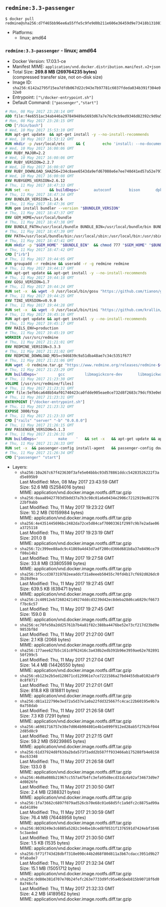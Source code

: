 ## `redmine:3.3-passenger`

```console
$ docker pull redmine@sha256:d7f465bb96ee6a55ffe5c9fe9d0b211e606e36459d9e73418b13108107792663
```

-	Platforms:
	-	linux; amd64

### `redmine:3.3-passenger` - linux; amd64

-	Docker Version: 17.03.1-ce
-	Manifest MIME: `application/vnd.docker.distribution.manifest.v2+json`
-	Total Size: **269.8 MB (269764235 bytes)**  
	(compressed transfer size, not on-disk size)
-	Image ID: `sha256:6142a2795f15ea7dfdb067d22c943e7b97781c6037fdeda034b391f304e032e0`
-	Entrypoint: `["\/docker-entrypoint.sh"]`
-	Default Command: `["passenger","start"]`

```dockerfile
# Mon, 08 May 2017 23:28:14 GMT
ADD file:f4e6551ac34ab446a297849489a5693d67a7e76c9cb9ed9346d82392c9d9a5fe in / 
# Mon, 08 May 2017 23:28:15 GMT
CMD ["/bin/bash"]
# Wed, 10 May 2017 15:53:10 GMT
RUN apt-get update 	&& apt-get install -y --no-install-recommends 		bzip2 		ca-certificates 		libffi-dev 		libgdbm3 		libssl-dev 		libyaml-dev 		procps 		zlib1g-dev 	&& rm -rf /var/lib/apt/lists/*
# Wed, 10 May 2017 15:53:12 GMT
RUN mkdir -p /usr/local/etc 	&& { 		echo 'install: --no-document'; 		echo 'update: --no-document'; 	} >> /usr/local/etc/gemrc
# Wed, 10 May 2017 16:00:06 GMT
ENV RUBY_MAJOR=2.2
# Wed, 10 May 2017 16:00:06 GMT
ENV RUBY_VERSION=2.2.7
# Wed, 10 May 2017 16:00:07 GMT
ENV RUBY_DOWNLOAD_SHA256=234c8aee6543da9efd67008e6e7ee740d41ed57a52e797f65043c3b5ec3bcb53
# Wed, 10 May 2017 16:00:08 GMT
ENV RUBYGEMS_VERSION=2.6.12
# Thu, 11 May 2017 18:47:33 GMT
RUN set -ex 		&& buildDeps=' 		autoconf 		bison 		dpkg-dev 		gcc 		libbz2-dev 		libgdbm-dev 		libglib2.0-dev 		libncurses-dev 		libreadline-dev 		libxml2-dev 		libxslt-dev 		make 		ruby 		wget 		xz-utils 	' 	&& apt-get update 	&& apt-get install -y --no-install-recommends $buildDeps 	&& rm -rf /var/lib/apt/lists/* 		&& wget -O ruby.tar.xz "https://cache.ruby-lang.org/pub/ruby/${RUBY_MAJOR%-rc}/ruby-$RUBY_VERSION.tar.xz" 	&& echo "$RUBY_DOWNLOAD_SHA256 *ruby.tar.xz" | sha256sum -c - 		&& mkdir -p /usr/src/ruby 	&& tar -xJf ruby.tar.xz -C /usr/src/ruby --strip-components=1 	&& rm ruby.tar.xz 		&& cd /usr/src/ruby 		&& { 		echo '#define ENABLE_PATH_CHECK 0'; 		echo; 		cat file.c; 	} > file.c.new 	&& mv file.c.new file.c 		&& autoconf 	&& gnuArch="$(dpkg-architecture --query DEB_BUILD_GNU_TYPE)" 	&& ./configure 		--build="$gnuArch" 		--disable-install-doc 		--enable-shared 	&& make -j "$(nproc)" 	&& make install 		&& apt-get purge -y --auto-remove $buildDeps 	&& cd / 	&& rm -r /usr/src/ruby 		&& gem update --system "$RUBYGEMS_VERSION"
# Thu, 11 May 2017 18:47:34 GMT
ENV BUNDLER_VERSION=1.14.6
# Thu, 11 May 2017 18:47:36 GMT
RUN gem install bundler --version "$BUNDLER_VERSION"
# Thu, 11 May 2017 18:47:37 GMT
ENV GEM_HOME=/usr/local/bundle
# Thu, 11 May 2017 18:47:38 GMT
ENV BUNDLE_PATH=/usr/local/bundle BUNDLE_BIN=/usr/local/bundle/bin BUNDLE_SILENCE_ROOT_WARNING=1 BUNDLE_APP_CONFIG=/usr/local/bundle
# Thu, 11 May 2017 18:47:39 GMT
ENV PATH=/usr/local/bundle/bin:/usr/local/sbin:/usr/local/bin:/usr/sbin:/usr/bin:/sbin:/bin
# Thu, 11 May 2017 18:47:41 GMT
RUN mkdir -p "$GEM_HOME" "$BUNDLE_BIN" 	&& chmod 777 "$GEM_HOME" "$BUNDLE_BIN"
# Thu, 11 May 2017 18:47:42 GMT
CMD ["irb"]
# Thu, 11 May 2017 19:44:05 GMT
RUN groupadd -r redmine && useradd -r -g redmine redmine
# Thu, 11 May 2017 19:44:17 GMT
RUN apt-get update && apt-get install -y --no-install-recommends 		ca-certificates 		wget 	&& rm -rf /var/lib/apt/lists/*
# Thu, 11 May 2017 19:44:18 GMT
ENV GOSU_VERSION=1.7
# Thu, 11 May 2017 19:44:24 GMT
RUN set -x 	&& wget -O /usr/local/bin/gosu "https://github.com/tianon/gosu/releases/download/$GOSU_VERSION/gosu-$(dpkg --print-architecture)" 	&& wget -O /usr/local/bin/gosu.asc "https://github.com/tianon/gosu/releases/download/$GOSU_VERSION/gosu-$(dpkg --print-architecture).asc" 	&& export GNUPGHOME="$(mktemp -d)" 	&& gpg --keyserver ha.pool.sks-keyservers.net --recv-keys B42F6819007F00F88E364FD4036A9C25BF357DD4 	&& gpg --batch --verify /usr/local/bin/gosu.asc /usr/local/bin/gosu 	&& rm -r "$GNUPGHOME" /usr/local/bin/gosu.asc 	&& chmod +x /usr/local/bin/gosu 	&& gosu nobody true
# Thu, 11 May 2017 19:44:25 GMT
ENV TINI_VERSION=v0.9.0
# Thu, 11 May 2017 19:44:28 GMT
RUN set -x 	&& wget -O /usr/local/bin/tini "https://github.com/krallin/tini/releases/download/$TINI_VERSION/tini" 	&& wget -O /usr/local/bin/tini.asc "https://github.com/krallin/tini/releases/download/$TINI_VERSION/tini.asc" 	&& export GNUPGHOME="$(mktemp -d)" 	&& gpg --keyserver ha.pool.sks-keyservers.net --recv-keys 6380DC428747F6C393FEACA59A84159D7001A4E5 	&& gpg --batch --verify /usr/local/bin/tini.asc /usr/local/bin/tini 	&& rm -r "$GNUPGHOME" /usr/local/bin/tini.asc 	&& chmod +x /usr/local/bin/tini 	&& tini -h
# Thu, 11 May 2017 19:45:16 GMT
RUN apt-get update && apt-get install -y --no-install-recommends 		imagemagick 		libmysqlclient18 		libpq5 		libsqlite3-0 				bzr 		git 		mercurial 		openssh-client 		subversion 	&& rm -rf /var/lib/apt/lists/*
# Thu, 11 May 2017 19:45:17 GMT
ENV RAILS_ENV=production
# Thu, 11 May 2017 19:45:19 GMT
WORKDIR /usr/src/redmine
# Thu, 11 May 2017 21:21:01 GMT
ENV REDMINE_VERSION=3.3.3
# Thu, 11 May 2017 21:21:02 GMT
ENV REDMINE_DOWNLOAD_MD5=c946839c9a51dba48ae7c34c5351f677
# Thu, 11 May 2017 21:21:06 GMT
RUN wget -O redmine.tar.gz "https://www.redmine.org/releases/redmine-${REDMINE_VERSION}.tar.gz" 	&& echo "$REDMINE_DOWNLOAD_MD5 redmine.tar.gz" | md5sum -c - 	&& tar -xvf redmine.tar.gz --strip-components=1 	&& rm redmine.tar.gz files/delete.me log/delete.me 	&& mkdir -p tmp/pdf public/plugin_assets 	&& chown -R redmine:redmine ./
# Thu, 11 May 2017 21:23:29 GMT
RUN buildDeps=' 		gcc 		libmagickcore-dev 		libmagickwand-dev 		libmysqlclient-dev 		libpq-dev 		libsqlite3-dev 		make 		patch 	' 	&& set -ex 	&& apt-get update && apt-get install -y $buildDeps --no-install-recommends 	&& rm -rf /var/lib/apt/lists/* 	&& bundle install --without development test 	&& for adapter in mysql2 postgresql sqlite3; do 		echo "$RAILS_ENV:" > ./config/database.yml; 		echo "  adapter: $adapter" >> ./config/database.yml; 		bundle install --without development test; 	done 	&& rm ./config/database.yml 	&& apt-get purge -y --auto-remove $buildDeps
# Thu, 11 May 2017 21:23:30 GMT
VOLUME [/usr/src/redmine/files]
# Thu, 11 May 2017 21:23:31 GMT
COPY file:5efb6ca648b54af01740423ca0fdde905eae0ce732d8f2683c79dcf93e0e86c5 in / 
# Thu, 11 May 2017 21:23:31 GMT
ENTRYPOINT ["/docker-entrypoint.sh"]
# Thu, 11 May 2017 21:23:32 GMT
EXPOSE 3000/tcp
# Thu, 11 May 2017 21:23:33 GMT
CMD ["rails" "server" "-b" "0.0.0.0"]
# Thu, 11 May 2017 21:26:15 GMT
ENV PASSENGER_VERSION=5.1.3
# Thu, 11 May 2017 21:26:31 GMT
RUN buildDeps=' 		make 	' 	&& set -x 	&& apt-get update && apt-get install -y --no-install-recommends $buildDeps && rm -rf /var/lib/apt/lists/* 	&& gem install passenger --version "$PASSENGER_VERSION" 	&& apt-get purge -y --auto-remove $buildDeps
# Thu, 11 May 2017 21:26:33 GMT
RUN set -x 	&& passenger-config install-agent 	&& passenger-config download-nginx-engine
# Thu, 11 May 2017 21:26:34 GMT
CMD ["passenger" "start"]
```

-	Layers:
	-	`sha256:10a267c67f423630f3afe5e04bbbc93d578861ddcc54283526222f3ad5e895b9`  
		Last Modified: Mon, 08 May 2017 23:43:59 GMT  
		Size: 52.6 MB (52584016 bytes)  
		MIME: application/vnd.docker.image.rootfs.diff.tar.gzip
	-	`sha256:0aaa89427703d5bdd37a7b3c98c01a6e0434e2906c7212919ed6277622bf9abb`  
		Last Modified: Thu, 11 May 2017 19:23:22 GMT  
		Size: 10.2 MB (10159984 bytes)  
		MIME: application/vnd.docker.image.rootfs.diff.tar.gzip
	-	`sha256:4e4351445696bc2482da72ce5d84caf70003361f2997c9b7e2adae06a3725118`  
		Last Modified: Thu, 11 May 2017 19:23:19 GMT  
		Size: 201.0 B  
		MIME: application/vnd.docker.image.rootfs.diff.tar.gzip
	-	`sha256:72c399ee88adc9c41869a4d43d7adf200cd366d681b8a37e8496ce79f80a14b2`  
		Last Modified: Thu, 11 May 2017 19:27:58 GMT  
		Size: 33.8 MB (33805598 bytes)  
		MIME: application/vnd.docker.image.rootfs.diff.tar.gzip
	-	`sha256:3f5ccd387319782eeaddcf31a8eeeb50455c70fd4b17cf692d026dc03b28d9ea`  
		Last Modified: Thu, 11 May 2017 19:27:45 GMT  
		Size: 639.5 KB (639471 bytes)  
		MIME: application/vnd.docker.image.rootfs.diff.tar.gzip
	-	`sha256:2c40912eb7260242149274ddcd3239d42ec8deba28d6ca6829cf6673f7bc6c57`  
		Last Modified: Thu, 11 May 2017 19:27:45 GMT  
		Size: 159.0 B  
		MIME: application/vnd.docker.image.rootfs.diff.tar.gzip
	-	`sha256:ec70fe50a2dd25761b7b4a81f82c388ba4476be52e73cf217d23bd9e9853bf8d`  
		Last Modified: Thu, 11 May 2017 21:27:00 GMT  
		Size: 2.1 KB (2068 bytes)  
		MIME: application/vnd.docker.image.rootfs.diff.tar.gzip
	-	`sha256:177aee627b5c161c0f62416c3a438b2edb391b96e3959ae62e78289150f299c5`  
		Last Modified: Thu, 11 May 2017 21:27:04 GMT  
		Size: 14.4 MB (14426550 bytes)  
		MIME: application/vnd.docker.image.rootfs.diff.tar.gzip
	-	`sha256:eb123e2b5ed128671cd129961e7ce7221586a27bd4455dba0102abf98c8f8717`  
		Last Modified: Thu, 11 May 2017 21:27:01 GMT  
		Size: 818.8 KB (818811 bytes)  
		MIME: application/vnd.docker.image.rootfs.diff.tar.gzip
	-	`sha256:d81a122790e3ed72a5d37e1a0a22fdd325667fc4cac22b60195e9b7a0a758dab`  
		Last Modified: Thu, 11 May 2017 21:26:58 GMT  
		Size: 7.3 KB (7291 bytes)  
		MIME: application/vnd.docker.image.rootfs.diff.tar.gzip
	-	`sha256:a6901716757e38e7d064b904801e4b1e899f912ed28ab5f2762bf0442d85d8c9`  
		Last Modified: Thu, 11 May 2017 21:27:15 GMT  
		Size: 59.2 MB (59239865 bytes)  
		MIME: application/vnd.docker.image.rootfs.diff.tar.gzip
	-	`sha256:61d37924d8f63da2bda573f3add2b587ff933466ab175288fb4e01580ac63348`  
		Last Modified: Thu, 11 May 2017 21:26:58 GMT  
		Size: 133.0 B  
		MIME: application/vnd.docker.image.rootfs.diff.tar.gzip
	-	`sha256:46d0a088b21967cc557a47b4fc3efa95d8ecd31dc4a92af34673d9e74d0826fe`  
		Last Modified: Thu, 11 May 2017 21:30:50 GMT  
		Size: 2.4 MB (2388321 bytes)  
		MIME: application/vnd.docker.image.rootfs.diff.tar.gzip
	-	`sha256:1fa73662c6897f079ad526cb70e68c01e68d5fc1a9dfc2c8875ad99a4a54189e`  
		Last Modified: Thu, 11 May 2017 21:30:59 GMT  
		Size: 76.4 MB (76448958 bytes)  
		MIME: application/vnd.docker.image.rootfs.diff.tar.gzip
	-	`sha256:8039249e3c6885a5282c344be10ced8f0531f1376591d7424ebf16465c3aeded`  
		Last Modified: Thu, 11 May 2017 21:30:50 GMT  
		Size: 1.5 KB (1535 bytes)  
		MIME: application/vnd.docker.image.rootfs.diff.tar.gzip
	-	`sha256:5f71f743d28dbf7318e098c44b2d68f80d811a3b67cdacc3951d9b279faba8e7`  
		Last Modified: Thu, 11 May 2017 21:32:34 GMT  
		Size: 15.1 MB (15051712 bytes)  
		MIME: application/vnd.docker.image.rootfs.diff.tar.gzip
	-	`sha256:0d80e381d707e70b24fefc263e7733d9fc95a4b5beb815b90718f6d08a746cfa`  
		Last Modified: Thu, 11 May 2017 21:32:33 GMT  
		Size: 4.2 MB (4189562 bytes)  
		MIME: application/vnd.docker.image.rootfs.diff.tar.gzip
